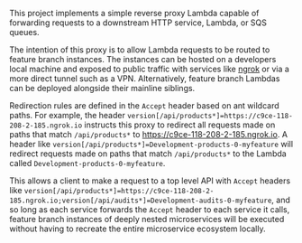 This project implements a simple reverse proxy Lambda capable of forwarding requests to a downstream HTTP service, Lambda,
or SQS queues.

The intention of this proxy is to allow Lambda requests to be routed to feature branch instances. The instances can be
hosted on a developers local machine and exposed to public traffic with services like [ngrok](https://ngrok.com/) or via
a more direct tunnel such as a VPN. Alternatively, feature branch Lambdas can be deployed alongside their mainline
siblings.

Redirection rules are defined in the `Accept` header based on ant wildcard paths. For example, the header 
`version[/api/products*]=https://c9ce-118-208-2-185.ngrok.io` instructs this proxy to redirect all requests made on
paths that match `/api/products*` to https://c9ce-118-208-2-185.ngrok.io. A header like
`version[/api/products*]=Development-products-0-myfeature` will redirect requests made on
paths that match `/api/products*` to the Lambda called `Development-products-0-myfeature`.

This allows a client to make a request to a top level API with `Accept` headers like 
`version[/api/products*]=https://c9ce-118-208-2-185.ngrok.io;version[/api/audits*]=Development-audits-0-myfeature`,
and so long as each service forwards the `Accept` header to each service it calls, feature branch instances of 
deeply nested microservices will be executed without having to recreate the entire microservice ecosystem locally.